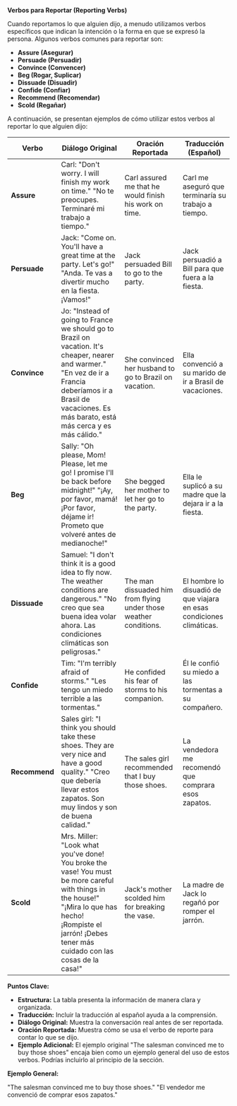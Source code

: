 

**Verbos para Reportar (Reporting Verbs)**

Cuando reportamos lo que alguien dijo, a menudo utilizamos verbos específicos que indican la intención o la forma en que se expresó la persona. Algunos verbos comunes para reportar son:

*   **Assure (Asegurar)**
*   **Persuade (Persuadir)**
*   **Convince (Convencer)**
*   **Beg (Rogar, Suplicar)**
*   **Dissuade (Disuadir)**
*   **Confide (Confiar)**
*   **Recommend (Recomendar)**
*   **Scold (Regañar)**

A continuación, se presentan ejemplos de cómo utilizar estos verbos al reportar lo que alguien dijo:

| Verbo        | Diálogo Original                                                                               | Oración Reportada                                                            | Traducción (Español)                                                                    |
|--------------|----------------------------------------------------------------------------------------------|-------------------------------------------------------------------------------|------------------------------------------------------------------------------------------|
| **Assure**   | Carl: "Don't worry. I will finish my work on time."   "No te preocupes. Terminaré mi trabajo a tiempo." | Carl assured me that he would finish his work on time.                        | Carl me aseguró que terminaría su trabajo a tiempo.                                     |
| **Persuade** | Jack: "Come on. You'll have a great time at the party. Let's go!"   "Anda. Te vas a divertir mucho en la fiesta. ¡Vamos!"  | Jack persuaded Bill to go to the party.                                              | Jack persuadió a Bill para que fuera a la fiesta.                                       |
| **Convince** | Jo: "Instead of going to France we should go to Brazil on vacation. It's cheaper, nearer and warmer."   "En vez de ir a Francia deberíamos ir a Brasil de vacaciones. Es más barato, está más cerca y es más cálido." | She convinced her husband to go to Brazil on vacation.                               | Ella convenció a su marido de ir a Brasil de vacaciones.                               |
| **Beg**      | Sally: "Oh please, Mom! Please, let me go! I promise I'll be back before midnight!"   "¡Ay, por favor, mamá! ¡Por favor, déjame ir! Prometo que volveré antes de medianoche!" | She begged her mother to let her go to the party.                                       | Ella le suplicó a su madre que la dejara ir a la fiesta.                               |
| **Dissuade** | Samuel: "I don't think it is a good idea to fly now. The weather conditions are dangerous."   "No creo que sea buena idea volar ahora. Las condiciones climáticas son peligrosas." | The man dissuaded him from flying under those weather conditions.                      | El hombre lo disuadió de que viajara en esas condiciones climáticas.                   |
| **Confide**  | Tim: "I'm terribly afraid of storms."   "Les tengo un miedo terrible a las tormentas."                   | He confided his fear of storms to his companion.                                | Él le confió su miedo a las tormentas a su compañero.                                   |
| **Recommend**| Sales girl: "I think you should take these shoes. They are very nice and have a good quality."   "Creo que debería llevar estos zapatos. Son muy lindos y son de buena calidad." | The sales girl recommended that I buy those shoes.                                   | La vendedora me recomendó que comprara esos zapatos.                                    |
| **Scold**    | Mrs. Miller: "Look what you've done! You broke the vase! You must be more careful with things in the house!"   "¡Mira lo que has hecho! ¡Rompiste el jarrón! ¡Debes tener más cuidado con las cosas de la casa!" | Jack's mother scolded him for breaking the vase.                                       | La madre de Jack lo regañó por romper el jarrón.                                         |

**Puntos Clave:**

*   **Estructura:**  La tabla presenta la información de manera clara y organizada.
*   **Traducción:** Incluir la traducción al español ayuda a la comprensión.
*   **Diálogo Original:** Muestra la conversación real antes de ser reportada.
*   **Oración Reportada:** Muestra cómo se usa el verbo de reporte para contar lo que se dijo.
*   **Ejemplo Adicional:** El ejemplo original "The salesman convinced me to buy those shoes" encaja bien como un ejemplo general del uso de estos verbos. Podrías incluirlo al principio de la sección.

**Ejemplo General:**

"The salesman convinced me to buy those shoes."   "El vendedor me convenció de comprar esos zapatos."
